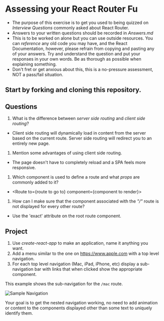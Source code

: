 # Assessing your React Router Fu
* The purpose of this exercise is to get you used to being quizzed on _Interview Questions_ commonly asked about React Router.
* Answers to your written questions should be recorded in *Answers.md* 
* This is to be worked on alone but you can use outside resources. You can *reference* any old code you may have, and the React Documentation, however, please refrain from copying and pasting any of your answers. Try and understand the question and put your responses in your own words. Be as thorough as possible when explaining something. 
* Don't fret or get anxious about this, this is a no-pressure assessment, NOT a pass/fail situation. 

## Start by forking and cloning this repository.
## Questions
1. What is the difference between _server side routing_ and _client side routing_?
  * Client side routing will dynamically load in content from the server based on the current route. Server side routing will redirect you to an entirely new page.
1. Mention some advantages of using client side routing.
  * The page doesn't have to completely reload and a SPA feels more responsive.
1. Which component is used to define a route and what _props_ are commonly added to it?
  * <Route to={route to go to} component={component to render}>
1. How can I make sure that the component associated with the _"/"_ route is not displayed for every other route?
  * Use the 'exact' attribute on the root route component.

## Project
1. Use *create-react-app* to make an application, name it anything you want.
1. Add a menu similar to the one on https://www.apple.com with a top level navigation.
1. For each top level navigation (Mac, iPad, iPhone, etc) display a sub-navigation bar with links that when clicked show the appropriate component.

This example shows the sub-navigation for the `/mac` route.

![Sample Navigation](images/sample.png)

Your goal is to get the nested navigation working, no need to add animation or content to the components displayed other than some text to uniquely identify them.
